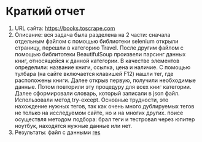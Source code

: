 # Краткий отчет

1. URL сайта: https://books.toscrape.com 
2. Описание: вся задача была разделена на 2 части: сначала отдельным файлом с помощью библиотеки selenium открыли страницу, перешли в категорию Travel. После другим файлом с помощью библитотеки BeautifulSoup произвели парсинг данных книг, относящейся к данной категории. В качестве элементов определили: название книги, ссылка, цена и наличие. С помощью тулбара (на сайте включается клавишей F12) нашли тег, где расположены книги. Далее открыв первую, получили необходимые данные. Потом повторили эту процедуру для всех книг категории. Далее сформировали словарь, который записали в json файл. Использовали метод try-except. Основные трудности, это нахождение нужных тегов, так как очень много дублируемых тегов не только на исследуемом сайте, но и на многих других. поисе осуществля методом подбора: брал теги и тестровал через юпитер ноутбук, находятся нужные данные или нет.
3.  Результаты: файл с данными [res](../homeworks/travel_books_data.json)